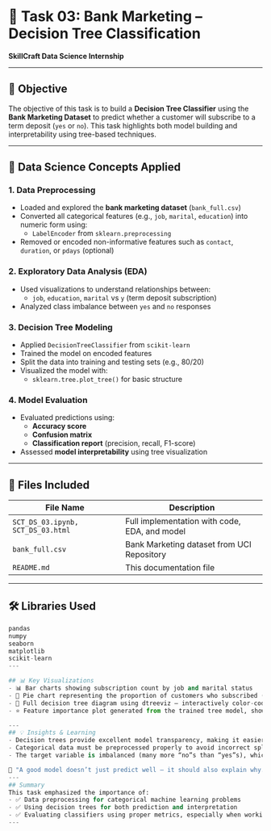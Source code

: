 # 🌳 Task 03: Bank Marketing – Decision Tree Classification  
**SkillCraft Data Science Internship**

---

## 📌 Objective  
The objective of this task is to build a **Decision Tree Classifier** using the **Bank Marketing Dataset** to predict whether a customer will subscribe to a term deposit (`yes` or `no`). This task highlights both model building and interpretability using tree-based techniques.

---

## 🧠 Data Science Concepts Applied

### 1. Data Preprocessing
- Loaded and explored the **bank marketing dataset** (`bank_full.csv`)
- Converted all categorical features (e.g., `job`, `marital`, `education`) into numeric form using:
  - `LabelEncoder` from `sklearn.preprocessing`
- Removed or encoded non-informative features such as `contact`, `duration`, or `pdays` (optional)

### 2. Exploratory Data Analysis (EDA)
- Used visualizations to understand relationships between:
  - `job`, `education`, `marital` vs `y` (term deposit subscription)
- Analyzed class imbalance between `yes` and `no` responses

### 3. Decision Tree Modeling
- Applied `DecisionTreeClassifier` from `scikit-learn`
- Trained the model on encoded features
- Split the data into training and testing sets (e.g., 80/20)
- Visualized the model with:
  - `sklearn.tree.plot_tree()` for basic structure

### 4. Model Evaluation
- Evaluated predictions using:
  - **Accuracy score**
  - **Confusion matrix**
  - **Classification report** (precision, recall, F1-score)
- Assessed **model interpretability** using tree visualization

---

## 📁 Files Included

| File Name                                  | Description                                |
|-------------------------------------------|--------------------------------------------|
| `SCT_DS_03.ipynb, SCT_DS_03.html` | Full implementation with code, EDA, and model |
| `bank_full.csv`                                 | Bank Marketing dataset from UCI Repository |
| `README.md`                                | This documentation file                    |

---

## 🛠️ Libraries Used

```python
pandas
numpy
seaborn
matplotlib
scikit-learn
---

## 📊 Key Visualizations
- 📊 Bar charts showing subscription count by job and marital status
- 🥧 Pie chart representing the proportion of customers who subscribed (yes vs no)
- 🌳 Full decision tree diagram using dtreeviz — interactively color-coded by feature splits and target classes
- ⭐ Feature importance plot generated from the trained tree model, showing which inputs mattered most

---
## 💡 Insights & Learning
- Decision trees provide excellent model transparency, making it easier to explain decisions to non-technical stakeholders.
- Categorical data must be preprocessed properly to avoid incorrect splits and misleading inferences.
- The target variable is imbalanced (many more “no”s than “yes”s), which should influence model selection and metric interpretation.

🧠 "A good model doesn’t just predict well — it should also explain why."
---
## Summary
This task emphasized the importance of:
- ✅ Data preprocessing for categorical machine learning problems
- ✅ Using decision trees for both prediction and interpretation
- ✅ Evaluating classifiers using proper metrics, especially when working with imbalanced datasets
---
